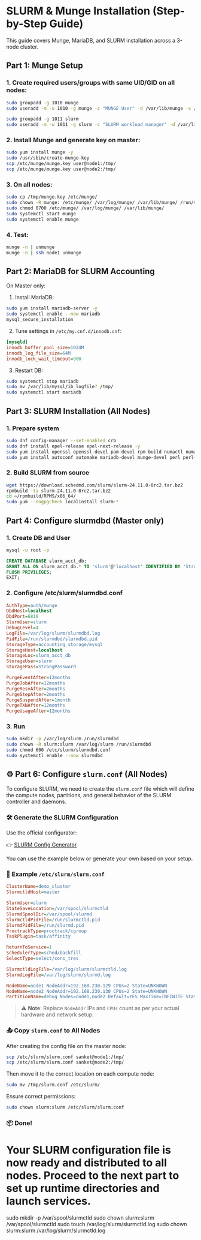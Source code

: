 # SLURM & Munge Installation (Step-by-Step Guide)

This guide covers Munge, MariaDB, and SLURM installation across a 3-node cluster.

## Part 1: Munge Setup

### 1. Create required users/groups with same UID/GID on all nodes:
```bash
sudo groupadd -g 1010 munge
sudo useradd -m -u 1010 -g munge -c "MUNGE User" -d /var/lib/munge -s /sbin/nologin munge

sudo groupadd -g 1011 slurm
sudo useradd -m -u 1011 -g slurm -c "SLURM workload manager" -d /var/lib/slurm -s /bin/bash slurm
```

### 2. Install Munge and generate key on master:
```bash
sudo yum install munge -y
sudo /usr/sbin/create-munge-key
scp /etc/munge/munge.key user@node1:/tmp/
scp /etc/munge/munge.key user@node2:/tmp/
```

### 3. On all nodes:
```bash
sudo cp /tmp/munge.key /etc/munge/
sudo chown -R munge: /etc/munge/ /var/log/munge/ /var/lib/munge/ /run/munge/
sudo chmod 0700 /etc/munge/ /var/log/munge/ /var/lib/munge/
sudo systemctl start munge
sudo systemctl enable munge
```

### 4. Test:
```bash
munge -n | unmunge
munge -n | ssh node1 unmunge
```

## Part 2: MariaDB for SLURM Accounting

On Master only:

1. Install MariaDB:
```bash
sudo yum install mariadb-server -y
sudo systemctl enable --now mariadb
mysql_secure_installation
```

2. Tune settings in `/etc/my.cnf.d/innodb.cnf`:
```ini
[mysqld]
innodb_buffer_pool_size=1024M
innodb_log_file_size=64M
innodb_lock_wait_timeout=900
```

3. Restart DB:
```bash
sudo systemctl stop mariadb
sudo mv /var/lib/mysql/ib_logfile? /tmp/
sudo systemctl start mariadb
```

## Part 3: SLURM Installation (All Nodes)

### 1. Prepare system
```bash
sudo dnf config-manager --set-enabled crb
sudo dnf install epel-release epel-next-release -y
sudo yum install openssl openssl-devel pam-devel rpm-build numactl numactl-devel hwloc hwloc-devel lua lua5.1-luv-devel readline-devel rrdtool-devel ncurses-devel man2html libibmad libibumad -y
sudo yum install autoconf automake mariadb-devel munge-devel perl perl-devel dbus dbus-devel -y
```

### 2. Build SLURM from source
```bash
wget https://download.schedmd.com/slurm/slurm-24.11.0-0rc2.tar.bz2
rpmbuild -ta slurm-24.11.0-0rc2.tar.bz2
cd ~/rpmbuild/RPMS/x86_64/
sudo yum --nogpgcheck localinstall slurm-*
```
## Part 4: Configure slurmdbd (Master only)

### 1. Create DB and User
```bash
mysql -u root -p
```
```sql
CREATE DATABASE slurm_acct_db;
GRANT ALL ON slurm_acct_db.* TO 'slurm'@'localhost' IDENTIFIED BY 'StrongPassword';
FLUSH PRIVILEGES;
EXIT;
```
### 2. Configure /etc/slurm/slurmdbd.conf
```ini
AuthType=auth/munge
DbdHost=localhost
DbdPort=6819
SlurmUser=slurm
DebugLevel=4
LogFile=/var/log/slurm/slurmdbd.log
PidFile=/run/slurmdbd/slurmdbd.pid
StorageType=accounting_storage/mysql
StorageHost=localhost
StorageLoc=slurm_acct_db
StorageUser=slurm
StoragePass=StrongPassword

PurgeEventAfter=12months
PurgeJobAfter=12months
PurgeResvAfter=2months
PurgeStepAfter=2months
PurgeSuspendAfter=1month
PurgeTXNAfter=12months
PurgeUsageAfter=12months
```
### 3. Run
```bash
sudo mkdir -p /var/log/slurm /run/slurmdbd
sudo chown -R slurm:slurm /var/log/slurm /run/slurmdbd
sudo chmod 600 /etc/slurm/slurmdbd.conf
sudo systemctl enable --now slurmdbd
```
## ⚙️ Part 6: Configure `slurm.conf` (All Nodes)

To configure SLURM, we need to create the `slurm.conf` file which will define the compute nodes, partitions, and general behavior of the SLURM controller and daemons.

### 🛠️ Generate the SLURM Configuration

Use the official configurator:

👉 [SLURM Config Generator](https://slurm.schedmd.com/configurator.easy.html)

You can use the example below or generate your own based on your setup.

### 📝 Example `/etc/slurm/slurm.conf`

```ini
ClusterName=demo_cluster
SlurmctldHost=master

SlurmUser=slurm
StateSaveLocation=/var/spool/slurmctld
SlurmdSpoolDir=/var/spool/slurmd
SlurmctldPidFile=/run/slurmctld.pid
SlurmdPidFile=/run/slurmd.pid
ProctrackType=proctrack/cgroup
TaskPlugin=task/affinity

ReturnToService=1
SchedulerType=sched/backfill
SelectType=select/cons_tres

SlurmctldLogFile=/var/log/slurm/slurmctld.log
SlurmdLogFile=/var/log/slurm/slurmd.log

NodeName=node1 NodeAddr=192.168.230.129 CPUs=2 State=UNKNOWN
NodeName=node2 NodeAddr=192.168.230.130 CPUs=2 State=UNKNOWN
PartitionName=debug Nodes=node1,node2 Default=YES MaxTime=INFINITE State=UP
```

> ⚠️ **Note**: Replace `NodeAddr` IPs and `CPUs` count as per your actual hardware and network setup.

### 📤 Copy `slurm.conf` to All Nodes

After creating the config file on the master node:

```bash
scp /etc/slurm/slurm.conf sanket@node1:/tmp/
scp /etc/slurm/slurm.conf sanket@node2:/tmp/
```

Then move it to the correct location on each compute node:

```bash
sudo mv /tmp/slurm.conf /etc/slurm/
```

Ensure correct permissions:

```bash
sudo chown slurm:slurm /etc/slurm/slurm.conf
```

### 📦 Done!

Your SLURM configuration file is now ready and distributed to all nodes. Proceed to the next part to set up runtime directories and launch services.
==========================================================================================================================================================

sudo mkdir -p /var/spool/slurmctld
sudo chown slurm:slurm /var/spool/slurmctld
sudo touch /var/log/slurm/slurmctld.log
sudo chown slurm:slurm /var/log/slurm/slurmctld.log

